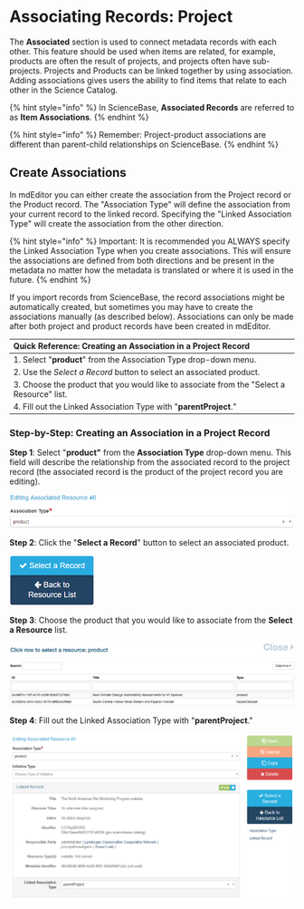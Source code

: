 # Associating Records: Project

The **Associated** section is used to connect metadata records with each other. This feature should be used when items are related, for example, products are often the result of projects, and projects often have sub-projects. Projects and Products can be linked together by using association. Adding associations gives users the ability to find items that relate to each other in the Science Catalog.

{% hint style="info" %}
In ScienceBase, **Associated Records** are referred to as **Item Associations**.
{% endhint %}

{% hint style="info" %}
Remember: Project-product associations are different than parent-child relationships on ScienceBase.
{% endhint %}

## Create Associations

In mdEditor you can either create the association from the Project record or the Product record. The "Association Type" will define the association from your current record to the linked record. Specifying the "Linked Association Type" will create the association from the other direction.

{% hint style="info" %}
Important: It is recommended you ALWAYS specify the Linked Association Type when you create associations. This will ensure the associations are defined from both directions and be present in the metadata no matter how the metadata is translated or where it is used in the future.
{% endhint %}

If you import records from ScienceBase, the record associations might be automatically created, but sometimes you may have to create the associations manually \(as described below\). Associations can only be made after both project and product records have been created in mdEditor.

| Quick Reference: Creating an Association in a Project Record |
| :--- |
| 1. Select "**product**" from the Association Type drop-down menu. |
| 2. Use the _Select a Record_ button to select an associated product. |
| 3. Choose the product that you would like to associate from the "Select a Resource" list. |
| 4. Fill out the Linked Association Type with "**parentProject**." |

### Step-by-Step: Creating an Association in a Project Record

**Step 1**: Select "**product"** from the **Association Type** drop-down menu. This field will describe the relationship from the associated record to the project record \(the associated record is the product of the project record you are editing\).

![](../.gitbook/assets/product_association_lcc.png)

**Step 2**: Click the "**Select a Record**" button to select an associated product.

![](../.gitbook/assets/select_a_record_button.png)

**Step 3**: Choose the product that you would like to associate from the **Select a Resource** list.

![](../.gitbook/assets/select_a_resource_product_window.png)

**Step 4**: Fill out the Linked Association Type with "**parentProject**."

![](../.gitbook/assets/project_association_linked_record.PNG)

